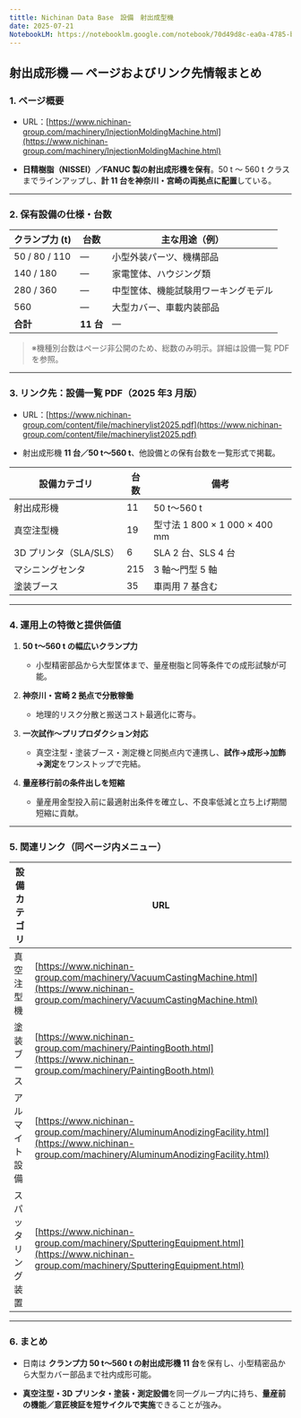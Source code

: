 ```yaml
---
tittle: Nichinan Data Base　設備　射出成型機
date: 2025-07-21
NotebookLM: https://notebooklm.google.com/notebook/70d49d8c-ea0a-4785-b594-91855f1bd099
---
```

## **射出成形機 ― ページおよびリンク先情報まとめ**

  

### **1. ページ概要**

- URL：[https://www.nichinan-group.com/machinery/InjectionMoldingMachine.html](https://www.nichinan-group.com/machinery/InjectionMoldingMachine.html)
    
- **日精樹脂（NISSEI）／FANUC 製の射出成形機を保有**。50 t 〜 560 t クラスまでラインアップし、**計 11 台を神奈川・宮崎の両拠点に配置**している。
    

---

### **2. 保有設備の仕様・台数**

|**クランプ力 (t)**|**台数**|**主な用途（例）**|
|---|---|---|
|50 / 80 / 110|―|小型外装パーツ、機構部品|
|140 / 180|―|家電筐体、ハウジング類|
|280 / 360|―|中型筐体、機能試験用ワーキングモデル|
|560|―|大型カバー、車載内装部品|
|**合計**|**11 台**|—|

> ※機種別台数はページ非公開のため、総数のみ明示。詳細は設備一覧 PDF を参照。

---

### **3. リンク先：設備一覧 PDF（2025 年3 月版）**

- URL：[https://www.nichinan-group.com/content/file/machinerylist2025.pdf](https://www.nichinan-group.com/content/file/machinerylist2025.pdf)
    
- 射出成形機 **11 台／50 t〜560 t**、他設備との保有台数を一覧形式で掲載。
    

|**設備カテゴリ**|**台数**|**備考**|
|---|---|---|
|射出成形機|11|50 t〜560 t|
|真空注型機|19|型寸法 1 800 × 1 000 × 400 mm|
|3D プリンタ（SLA/SLS）|6|SLA 2 台、SLS 4 台|
|マシニングセンタ|215|3 軸〜門型 5 軸|
|塗装ブース|35|車両用 7 基含む|

---

### **4. 運用上の特徴と提供価値**

1. **50 t〜560 t の幅広いクランプ力**
    
    - 小型精密部品から大型筐体まで、量産樹脂と同等条件での成形試験が可能。
        
    
2. **神奈川・宮崎 2 拠点で分散稼働**
    
    - 地理的リスク分散と搬送コスト最適化に寄与。
        
    
3. **一次試作〜プリプロダクション対応**
    
    - 真空注型・塗装ブース・測定機と同拠点内で連携し、**試作→成形→加飾→測定**をワンストップで完結。
        
    
4. **量産移行前の条件出しを短縮**
    
    - 量産用金型投入前に最適射出条件を確立し、不良率低減と立ち上げ期間短縮に貢献。
        
    

---

### **5. 関連リンク（同ページ内メニュー）**

|**設備カテゴリ**|**URL**|
|---|---|
|真空注型機|[https://www.nichinan-group.com/machinery/VacuumCastingMachine.html](https://www.nichinan-group.com/machinery/VacuumCastingMachine.html)|
|塗装ブース|[https://www.nichinan-group.com/machinery/PaintingBooth.html](https://www.nichinan-group.com/machinery/PaintingBooth.html)|
|アルマイト設備|[https://www.nichinan-group.com/machinery/AluminumAnodizingFacility.html](https://www.nichinan-group.com/machinery/AluminumAnodizingFacility.html)|
|スパッタリング装置|[https://www.nichinan-group.com/machinery/SputteringEquipment.html](https://www.nichinan-group.com/machinery/SputteringEquipment.html)|

---

### **6. まとめ**

- 日南は **クランプ力 50 t〜560 t の射出成形機 11 台**を保有し、小型精密品から大型カバー部品まで社内成形可能。
    
- **真空注型・3D プリンタ・塗装・測定設備**を同一グループ内に持ち、**量産前の機能／意匠検証を短サイクルで実施**できることが強み。
